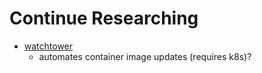 # Continue Researching

- [watchtower](https://github.com/containrrr/watchtower)
  - automates container image updates (requires k8s)?

  
